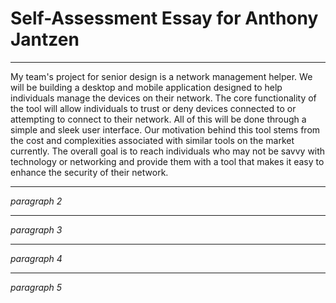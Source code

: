 # Self-Assessment Essay for Anthony Jantzen

---

My team's project for senior design is a network management helper. We will be building a desktop and mobile application designed to help individuals manage the devices on their network. The core functionality of the tool will allow individuals to trust or deny devices connected to or attempting to connect to their network. All of this will be done through a simple and sleek user interface. Our motivation behind this tool stems from the cost and complexities associated with similar tools on the market currently. The overall goal is to reach individuals who may not be savvy with technology or networking and provide them with a tool that makes it easy to enhance the security of their network.

---

*paragraph 2*

---

*paragraph 3*

---

*paragraph 4*

---

*paragraph 5*
